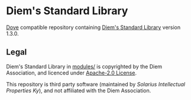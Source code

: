 # Diem's Standard Library
[Dove](https://github.com/pontem-network/move-tools) compatible repository containing [Diem's Standard Library](https://github.com/diem/diem/tree/diem-core-v1.3.0/language/diem-framework) version 1.3.0.

## Legal
Diem's Standard Library in [modules/](modules/) is copyrighted by the Diem Association, and licenced under [Apache-2.0 License](https://github.com/diem/diem/blob/main/LICENSE).

This repository is third party software (maintained by *Solarius Intellectual Properties Ky*), and not affiliated with the Diem Association.
